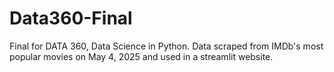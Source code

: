 # Data360-Final
Final for DATA 360, Data Science in Python. Data scraped from IMDb's most popular movies on May 4, 2025 and used in a streamlit website.
